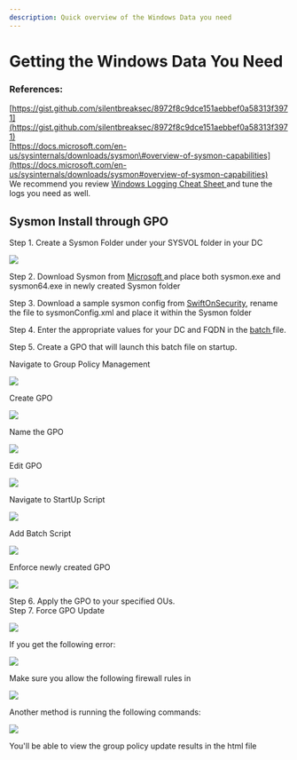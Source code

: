 ```yaml
---
description: Quick overview of the Windows Data you need
---
```


# Getting the Windows Data You Need

### References:

[https://gist.github.com/silentbreaksec/8972f8c9dce151aebbef0a58313f3971](https://gist.github.com/silentbreaksec/8972f8c9dce151aebbef0a58313f3971)  
[https://docs.microsoft.com/en-us/sysinternals/downloads/sysmon\#overview-of-sysmon-capabilities](https://docs.microsoft.com/en-us/sysinternals/downloads/sysmon#overview-of-sysmon-capabilities)  
We recommend you review [Windows Logging Cheat Sheet ](https://static1.squarespace.com/static/552092d5e4b0661088167e5c/t/5c586681f4e1fced3ce1308b/1549297281905/Windows+Logging+Cheat+Sheet_ver_Feb_2019.pdf)and tune the logs you need as well.

## Sysmon Install through GPO

Step 1. Create a Sysmon Folder under your SYSVOL folder in your DC

![](../.gitbook/assets/image%20%28138%29.png)

Step 2. Download Sysmon from [Microsoft ](https://docs.microsoft.com/en-us/sysinternals/downloads/sysmon#overview-of-sysmon-capabilities)and place both sysmon.exe and sysmon64.exe in newly created Sysmon folder

Step 3. Download a sample sysmon config from [SwiftOnSecurity](https://github.com/SwiftOnSecurity/sysmon-config), rename the file to sysmonConfig.xml and place it within the Sysmon folder

Step 4. Enter the appropriate values for your DC and FQDN in the [batch ](https://gist.github.com/silentbreaksec/8972f8c9dce151aebbef0a58313f3971)file.

Step 5. Create a GPO that will launch this batch file on startup.  
  
Navigate to Group Policy Management

![](../.gitbook/assets/image%20%28132%29.png)

Create GPO

![](../.gitbook/assets/image%20%28143%29.png)

Name the GPO 

![](../.gitbook/assets/image%20%28141%29.png)

Edit GPO

![](../.gitbook/assets/image%20%28144%29.png)

Navigate to StartUp Script

![](../.gitbook/assets/image%20%28136%29.png)

Add Batch Script 

![](../.gitbook/assets/image%20%28135%29.png)

Enforce newly created GPO

![](../.gitbook/assets/image%20%28140%29.png)

Step 6. Apply the GPO to your specified OUs.   
Step 7. Force GPO Update

![](../.gitbook/assets/image%20%28133%29.png)

If you get the following error:

![](../.gitbook/assets/image%20%28137%29.png)

Make sure you allow the following firewall rules in   


![](../.gitbook/assets/image%20%28139%29.png)

Another method is running the following commands:

![](../.gitbook/assets/image%20%28142%29.png)

You'll be able to view the group policy update results in the html file


